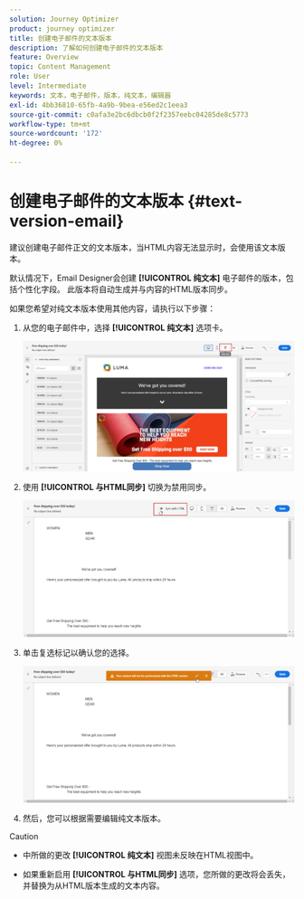 ```yaml
---
solution: Journey Optimizer
product: journey optimizer
title: 创建电子邮件的文本版本
description: 了解如何创建电子邮件的文本版本
feature: Overview
topic: Content Management
role: User
level: Intermediate
keywords: 文本，电子邮件，版本，纯文本，编辑器
exl-id: 4bb36810-65fb-4a9b-9bea-e56ed2c1eea3
source-git-commit: c0afa3e2bc6dbcb0f2f2357eebc04285de8c5773
workflow-type: tm+mt
source-wordcount: '172'
ht-degree: 0%

---
```


# 创建电子邮件的文本版本 {#text-version-email}

建议创建电子邮件正文的文本版本，当HTML内容无法显示时，会使用该文本版本。

默认情况下，Email Designer会创建 **[!UICONTROL 纯文本]** 电子邮件的版本，包括个性化字段。 此版本将自动生成并与内容的HTML版本同步。

如果您希望对纯文本版本使用其他内容，请执行以下步骤：

1. 从您的电子邮件中，选择 **[!UICONTROL 纯文本]** 选项卡。

   ![](assets/text_version_3.png)

1. 使用 **[!UICONTROL 与HTML同步]** 切换为禁用同步。

   ![](assets/text_version_1.png)

1. 单击复选标记以确认您的选择。

   ![](assets/text_version_2.png)

1. 然后，您可以根据需要编辑纯文本版本。

>[!CAUTION]
>
>* 中所做的更改 **[!UICONTROL 纯文本]** 视图未反映在HTML视图中。
>
>* 如果重新启用 **[!UICONTROL 与HTML同步]** 选项，您所做的更改将会丢失，并替换为从HTML版本生成的文本内容。

